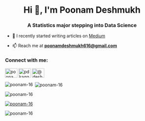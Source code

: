 <h1 align="center">Hi 👋, I'm Poonam Deshmukh</h1>
<h3 align="center">A Statistics major stepping into Data Science</h3>


- 📝 I recently started writing articles on [Medium](https://deshmukhpoonam516.medium.com/)

- 📫 Reach me at **poonamdeshmukh616@gmail.com**

<h3 align="left">Connect with me:</h3>
<p align="left">
  
<a href="https://linkedin.com/in/poonam-deshmukh" target="blank"><img align="center" src="https://raw.githubusercontent.com/rahuldkjain/github-profile-readme-generator/master/src/images/icons/Social/linked-in-alt.svg" alt="poonam-deshmukh" height="30" width="40" /></a>
<a href="https://kaggle.com/pdkaggle16" target="blank"><img align="center" src="https://raw.githubusercontent.com/rahuldkjain/github-profile-readme-generator/master/src/images/icons/Social/kaggle.svg" alt="pdkaggle16" height="30" width="40" /></a>
<a href="https://medium.com/@deshmukhpoonam516" target="blank"><img align="center" src="https://raw.githubusercontent.com/rahuldkjain/github-profile-readme-generator/master/src/images/icons/Social/medium.svg" alt="@deshmukhpoonam516" height="30" width="40" /></a>
</p>


<p><img align="left" src="https://github-readme-stats.vercel.app/api/top-langs?username=poonam-16&show_icons=true&locale=en&layout=compact" alt="poonam-16" /></p>

<p>&nbsp;<img align="center" src="https://github-readme-stats.vercel.app/api?username=poonam-16&show_icons=true&locale=en" alt="poonam-16" /></p>

<p><img align="center" src="https://github-readme-streak-stats.herokuapp.com/?user=poonam-16&" alt="poonam-16" /></p>

<p align="left"> <a href="https://github.com/ryo-ma/github-profile-trophy"><img src="https://github-profile-trophy.vercel.app/?username=poonam-16" alt="poonam-16" /></a> </p>

<p align="left"> <img src="https://komarev.com/ghpvc/?username=poonam-16&label=Profile%20views&color=0e75b6&style=flat" alt="poonam-16" /> </p>
